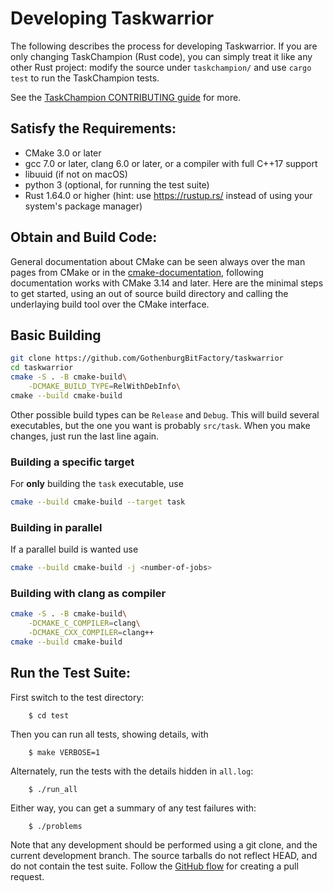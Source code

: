 # Developing Taskwarrior

The following describes the process for developing Taskwarrior. If you are only
changing TaskChampion (Rust code), you can simply treat it like any other Rust
project: modify the source under `taskchampion/` and use `cargo test` to run
the TaskChampion tests.

See the [TaskChampion CONTRIBUTING guide](../../../taskchampion/CONTRIBUTING.md) for more.

## Satisfy the Requirements:

 * CMake 3.0 or later
 * gcc 7.0 or later, clang 6.0 or later, or a compiler with full C++17 support
 * libuuid (if not on macOS)
 * python 3 (optional, for running the test suite)
 * Rust 1.64.0 or higher (hint: use https://rustup.rs/ instead of using your system's package manager)

## Obtain and Build Code:
General documentation about CMake can be seen always over the man pages from CMake or in the [cmake-documentation](https://cmake.org/cmake/help/latest/manual/cmake.1.html), following documentation works with CMake 3.14 and later.
Here are the minimal steps to get started, using an out of source build directory and calling the underlaying build tool over the CMake interface.

## Basic Building
```sh
git clone https://github.com/GothenburgBitFactory/taskwarrior
cd taskwarrior
cmake -S . -B cmake-build\
    -DCMAKE_BUILD_TYPE=RelWithDebInfo\
cmake --build cmake-build
```
Other possible build types can be `Release` and `Debug`.
This will build several executables, but the one you want is probably `src/task`.
When you make changes, just run the last line again.

### Building a specific target
For **only** building the `task` executable, use
```sh
cmake --build cmake-build --target task
```

### Building in parallel
If a parallel build is wanted use
```sh
cmake --build cmake-build -j <number-of-jobs>
```

### Building with clang as compiler
```sh
cmake -S . -B cmake-build\
    -DCMAKE_C_COMPILER=clang\
    -DCMAKE_CXX_COMPILER=clang++
cmake --build cmake-build
```

## Run the Test Suite:
First switch to the test directory:

```
    $ cd test
```
Then you can run all tests, showing details, with
```
    $ make VERBOSE=1
```
Alternately, run the tests with the details hidden in `all.log`:
```
    $ ./run_all
```
Either way, you can get a summary of any test failures with:
```
    $ ./problems
```

Note that any development should be performed using a git clone, and the current development branch.
The source tarballs do not reflect HEAD, and do not contain the test suite.
Follow the [GitHub flow](https://docs.github.com/en/get-started/quickstart/github-flow) for creating a pull request.

